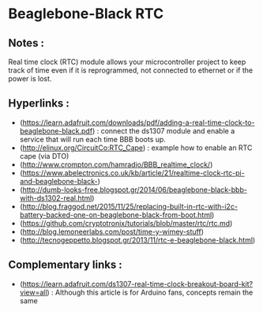 # Beaglebone-Black RTC

## Notes : 
Real time clock (RTC) module allows your microcontroller project to keep track of time even if it is reprogrammed, not connected to ethernet or if the power is lost.
## Hyperlinks : 
* (https://learn.adafruit.com/downloads/pdf/adding-a-real-time-clock-to-beaglebone-black.pdf) : connect the ds1307 module and enable a service that will run each time BBB boots up.
* (http://elinux.org/CircuitCo:RTC_Cape) : example how to enable an RTC cape (via DTO)
* (http://www.crompton.com/hamradio/BBB_realtime_clock/) 
* (https://www.abelectronics.co.uk/kb/article/21/realtime-clock-rtc-pi-and-beaglebone-black-) 
* (http://dumb-looks-free.blogspot.gr/2014/06/beaglebone-black-bbb-with-ds1302-real.html)
* (http://blog.fraggod.net/2015/11/25/replacing-built-in-rtc-with-i2c-battery-backed-one-on-beaglebone-black-from-boot.html)
* (https://github.com/cryptotronix/tutorials/blob/master/rtc/rtc.md)
* (http://blog.lemoneerlabs.com/post/time-y-wimey-stuff)
* (http://tecnogeppetto.blogspot.gr/2013/11/rtc-e-beaglebone-black.html)

## Complementary links : 
* (https://learn.adafruit.com/ds1307-real-time-clock-breakout-board-kit?view=all) : Although this article is for Arduino fans, concepts remain the same

